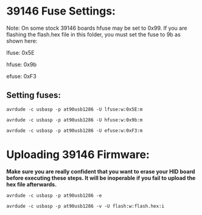 39146 Fuse Settings:
====================
Note: On some stock 39146 boards hfuse may be set to 0x99. If you are flashing the flash.hex file in this folder, you must set the fuse to 9b as shown here:

lfuse: 0x5E

hfuse: 0x9b

efuse: 0xF3

Setting fuses:
--------------
`avrdude -c usbasp -p at90usb1286 -U lfuse:w:0x5E:m`

`avrdude -c usbasp -p at90usb1286 -U hfuse:w:0x9b:m`

`avrdude -c usbasp -p at90usb1286 -U efuse:w:0xF3:m`


Uploading 39146 Firmware:
=========================
**Make sure you are really confident that you want to erase your HID board before executing these steps. It will be inoperable if you fail to upload the hex file afterwards.**

`avrdude -c usbasp -p at90usb1286 -e`

`avrdude -c usbasp -p at90usb1286 -v -U flash:w:flash.hex:i`